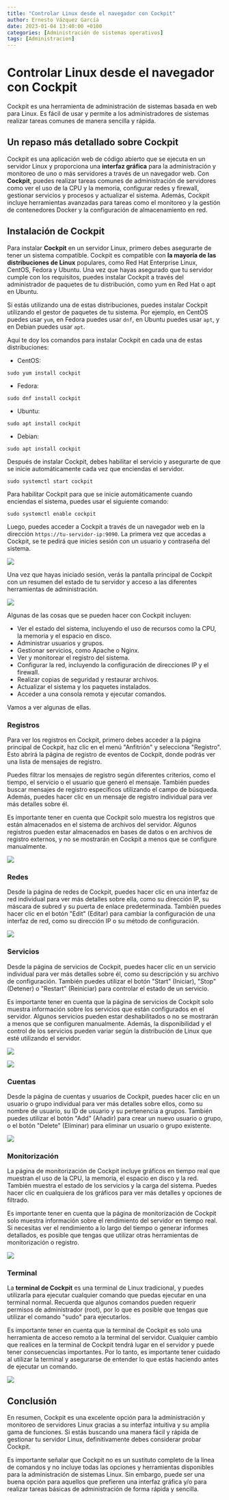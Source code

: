 ```yaml
---
title: "Controlar Linux desde el navegador con Cockpit"
author: Ernesto Vázquez García
date: 2023-01-04 13:40:00 +0100
categories: [Administración de sistemas operativos]
tags: [Administracion]
---
```


# Controlar Linux desde el navegador con Cockpit

Cockpit es una herramienta de administración de sistemas basada en web para Linux. Es fácil de usar y permite a los administradores de sistemas realizar tareas comunes de manera sencilla y rápida.

## Un repaso más detallado sobre Cockpit

Cockpit es una aplicación web de código abierto que se ejecuta en un servidor Linux y proporciona una **interfaz gráfica** para la administración y monitoreo de uno o más servidores a través de un navegador web. Con **Cockpit**, puedes realizar tareas comunes de administración de servidores como ver el uso de la CPU y la memoria, configurar redes y firewall, gestionar servicios y procesos y actualizar el sistema. Además, Cockpit incluye herramientas avanzadas para tareas como el monitoreo y la gestión de contenedores Docker y la configuración de almacenamiento en red.

## Instalación de Cockpit

Para instalar **Cockpit** en un servidor Linux, primero debes asegurarte de tener un sistema compatible. Cockpit es compatible con **la mayoría de las distribuciones de Linux** populares, como Red Hat Enterprise Linux, CentOS, Fedora y Ubuntu. Una vez que hayas asegurado que tu servidor cumple con los requisitos, puedes instalar Cockpit a través del administrador de paquetes de tu distribución, como yum en Red Hat o apt en Ubuntu.

Si estás utilizando una de estas distribuciones, puedes instalar Cockpit utilizando el gestor de paquetes de tu sistema. Por ejemplo, en CentOS puedes usar `yum`, en Fedora puedes usar `dnf`, en Ubuntu puedes usar `apt`, y en Debian puedes usar `apt`.

Aquí te doy los comandos para instalar Cockpit en cada una de estas distribuciones:

- CentOS:

```
sudo yum install cockpit
```

- Fedora:

```
sudo dnf install cockpit
```

- Ubuntu:

```
sudo apt install cockpit
```

- Debian:

```
sudo apt install cockpit
```

Después de instalar Cockpit, debes habilitar el servicio y asegurarte de que se inicie automáticamente cada vez que enciendas el servidor. 

```
sudo systemctl start cockpit
```

Para habilitar Cockpit para que se inicie automáticamente cuando enciendas el sistema, puedes usar el siguiente comando:

```
sudo systemctl enable cockpit
```

Luego, puedes acceder a Cockpit a través de un navegador web en la dirección `https://tu-servidor-ip:9090`. La primera vez que accedas a Cockpit, se te pedirá que inicies sesión con un usuario y contraseña del sistema. 

![](https://i.imgur.com/iuECXEm.png)

Una vez que hayas iniciado sesión, verás la pantalla principal de Cockpit con un resumen del estado de tu servidor y acceso a las diferentes herramientas de administración.

![](https://i.imgur.com/XW64O9L.png)

Algunas de las cosas que se pueden hacer con Cockpit incluyen:

- Ver el estado del sistema, incluyendo el uso de recursos como la CPU, la memoria y el espacio en disco.
- Administrar usuarios y grupos.
- Gestionar servicios, como Apache o Nginx.
- Ver y monitorear el registro del sistema.
- Configurar la red, incluyendo la configuración de direcciones IP y el firewall.
- Realizar copias de seguridad y restaurar archivos.
- Actualizar el sistema y los paquetes instalados.
- Acceder a una consola remota y ejecutar comandos.

Vamos a ver algunas de ellas.

### Registros

Para ver los registros en Cockpit, primero debes acceder a la página principal de Cockpit, haz clic en el menú "Anfitrión" y selecciona "Registro". Esto abrirá la página de registro de eventos de Cockpit, donde podrás ver una lista de mensajes de registro.

Puedes filtrar los mensajes de registro según diferentes criterios, como el tiempo, el servicio o el usuario que generó el mensaje. También puedes buscar mensajes de registro específicos utilizando el campo de búsqueda. Además, puedes hacer clic en un mensaje de registro individual para ver más detalles sobre él.

Es importante tener en cuenta que Cockpit solo muestra los registros que están almacenados en el sistema de archivos del servidor. Algunos registros pueden estar almacenados en bases de datos o en archivos de registro externos, y no se mostrarán en Cockpit a menos que se configure manualmente.

![](https://i.imgur.com/c5bOcU3.png)

### Redes

Desde la página de redes de Cockpit, puedes hacer clic en una interfaz de red individual para ver más detalles sobre ella, como su dirección IP, su máscara de subred y su puerta de enlace predeterminada. También puedes hacer clic en el botón "Edit" (Editar) para cambiar la configuración de una interfaz de red, como su dirección IP o su método de configuración.

![](https://i.imgur.com/6Psmdga.png)

### Servicios

Desde la página de servicios de Cockpit, puedes hacer clic en un servicio individual para ver más detalles sobre él, como su descripción y su archivo de configuración. También puedes utilizar el botón "Start" (Iniciar), "Stop" (Detener) o "Restart" (Reiniciar) para controlar el estado de un servicio.

Es importante tener en cuenta que la página de servicios de Cockpit solo muestra información sobre los servicios que están configurados en el servidor. Algunos servicios pueden estar deshabilitados o no se mostrarán a menos que se configuren manualmente. Además, la disponibilidad y el control de los servicios pueden variar según la distribución de Linux que esté utilizando el servidor.

![](https://i.imgur.com/KEznqXp.png)

![](https://i.imgur.com/JjwiUPa.png)

### Cuentas

Desde la página de cuentas y usuarios de Cockpit, puedes hacer clic en un usuario o grupo individual para ver más detalles sobre ellos, como su nombre de usuario, su ID de usuario y su pertenencia a grupos. También puedes utilizar el botón "Add" (Añadir) para crear un nuevo usuario o grupo, o el botón "Delete" (Eliminar) para eliminar un usuario o grupo existente.

![](https://i.imgur.com/8ipf67e.png)

### Monitorización

La página de monitorización de Cockpit incluye gráficos en tiempo real que muestran el uso de la CPU, la memoria, el espacio en disco y la red. También muestra el estado de los servicios y la carga del sistema. Puedes hacer clic en cualquiera de los gráficos para ver más detalles y opciones de filtrado.

Es importante tener en cuenta que la página de monitorización de Cockpit solo muestra información sobre el rendimiento del servidor en tiempo real. Si necesitas ver el rendimiento a lo largo del tiempo o generar informes detallados, es posible que tengas que utilizar otras herramientas de monitorización o registro.

![](https://i.imgur.com/BKpTYh2.png)

### Terminal

La **terminal de Cockpit** es una terminal de Linux tradicional, y puedes utilizarla para ejecutar cualquier comando que puedas ejecutar en una terminal normal. Recuerda que algunos comandos pueden requerir permisos de administrador (root), por lo que es posible que tengas que utilizar el comando "sudo" para ejecutarlos.

Es importante tener en cuenta que la terminal de Cockpit es solo una herramienta de acceso remoto a la terminal del servidor. Cualquier cambio que realices en la terminal de Cockpit tendrá lugar en el servidor y puede tener consecuencias importantes. Por lo tanto, es importante tener cuidado al utilizar la terminal y asegurarse de entender lo que estás haciendo antes de ejecutar un comando.

![](https://i.imgur.com/H1YB8fY.png)

## Conclusión

En resumen, Cockpit es una excelente opción para la administración y monitoreo de servidores Linux gracias a su interfaz intuitiva y su amplia gama de funciones. Si estás buscando una manera fácil y rápida de gestionar tu servidor Linux, definitivamente debes considerar probar Cockpit.

Es importante señalar que Cockpit no es un sustituto completo de la línea de comandos y no incluye todas las opciones y herramientas disponibles para la administración de sistemas Linux. Sin embargo, puede ser una buena opción para aquellos que prefieren una interfaz gráfica y/o para realizar tareas básicas de administración de forma rápida y sencilla.



